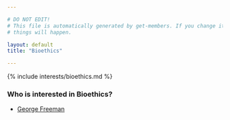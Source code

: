 ```yaml
---

# DO NOT EDIT!
# This file is automatically generated by get-members. If you change it, bad
# things will happen.

layout: default
title: "Bioethics"

---
```


{% include interests/bioethics.md %}

### Who is interested in Bioethics?


* [George Freeman](../members/george-freeman.html)
